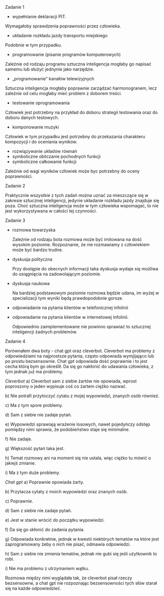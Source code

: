 Zadanie 1

* wypełnianie deklaracji PIT.
  
Wymagałoby sprawdzenia poprawności przez człowieka.
* układanie rozkładu jazdy transportu miejskiego
  
Podobnie w tym przypadku.
* programowanie (pisanie programów komputerowych)
  
Zależnie od rodzaju programu sztuczna inteligencja mogłaby go napisać samemu lub służyć jednynie jako narzędzie.
* „programowanie” kanałów telewizyjnych
  
Sztuczna inteligencja mogłaby poprawnie zarządzać harmonogranem, lecz zależnie od celu mogłaby mieć problem z doborem treści.
* testowanie oprogramowania
  
Człowiek jest potrzebny na przykład do doboru strategii testowania oraz do doboru danych testowych.
* komponowanie muzyki
  
Człowiek w tym przypadku jest potrzebny do przekazania charakteru kompozycji i do oceniania wyników.
* rozwiązywanie układów równań  
* symboliczne obliczanie pochodnych funkcji
* symboliczne całkowanie funkcji
  
Zależnie od wagi wyników człowiek może byc potrzebny do oceny poprawności.


Zadanie 2

Praktycznie wszystkie z tych zadań można uznać za mieszczące się w zakresie sztucznej inteligencji, jedynie układanie rozkładu jazdy
znajduje się poza. Choć sztuczna inteligencja może w tym człowieka wspomagać, to nie jest wykorzystywana w całości tej czynności.


Zadanie 3

* rozmowa towarzyska

  Zależnie od rodzaju bota rozmowa może być imitowana na dość wysokim poziomie. Rozpoznanie, że nie rozmawiamy z człowiekiem może być
  bardzo trudne.
* dyskusja polityczna

  Przy dostępie do obecnych informacji taka dyskusja wydaje się możliwa do osiągnięcia na zadowolającym poziomie.
* dyskusja naukowa

  Na bardziej podstawowym poziomie rozmowa będzie udana, im wyżej w specializacji tym wyniki będą prawdopodobnie gorsze.

* odpowiadanie na pytania klientów w telefonicznej infolinii  
* odpowiadanie na pytania klientów w internetowej infolinii.

  Odpowiednio zaimplementowane nie powinno sprawiać to sztucznej inteligencji żadnych problemów.


Zadanie 4

Porównałem dwa boty - chat gpt oraz cleverbot. Cleverbot ma problemy z odpowiedziami na najprostsze pytania, często odpowiada wymjijająco 
lub po prostu bezsensownie. Chat gpt odpowiada dość poprawnie i to jest cecha którą bym go określił. Da się go nakłonić do udawania człowieka,
z tym jednak już ma problemy.

*Cleverbot*
a) Cleverbot sam z siebie żartów nie opowiada, wprost poproszony o jeden wypisuje coś co żartem ciężko nazwać.

b) Nie potrafi przytoczyć cytatu z mojej wypowiedzi, znanych osób również.

c) Ma z tym spore problemy.

d) Sam z siebie nie zadaje pytań.

e) Wypowiedzi sprawiają wrażenie losowych, nawet pojedyńczy odstęp pomiędzy nimi sprawia, że podobieństwo staje się minimalne.

f) Nie zadaje.

g) Większość pytań taka jest.

h) Temat rozmowy ani na moment się nie ustala, więc ciężko tu mówić o jakiejś zmianie.

i) Ma z tym duże problemy.

*Chat gpt*
a) Poprawnie opowiada żarty.

b) Przytacza cytaty z moich wypowiedzi oraz znanych osób.

c) Poprawnie.

d) Sam z siebie nie zadaje pytań.

e) Jest w stanie wrócić do początku wypowiedzi.

f) Da się go skłonić do zadania pytania.

g) Odpowiada konkretnie, jednak w kwestii niektórych tematów na które jest zaprogramowany żeby o nich nie pisać, odmawia odpowiedzi.

h) Sam z siebie nie zmienia tematów, jednak nie gubi się jeśli użytkownik to robi.

i) Nie ma problemu z utrzymaniem wątku.


Rozmowa między nimi wyglądała tak, że cleverbot pisał rzeczy bezsensowne, a chat gpt nie rozpoznając bezsensowności tych słów starał się 
na każde odpowiedzieć.
